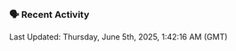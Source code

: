 ### 🗣 Recent Activity

<!--RECENT_ACTIVITY:last_update-->
Last Updated: Thursday, June 5th, 2025, 1:42:16 AM (GMT)
<!--RECENT_ACTIVITY:last_update_end-->
<!--RECENT_ACTIVITY:start-->
<!--RECENT_ACTIVITY:end-->
